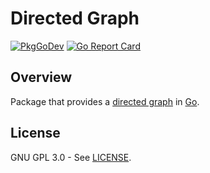 Directed Graph
==============

[![PkgGoDev](https://pkg.go.dev/badge/GodsBoss/go-digraph)](https://pkg.go.dev/GodsBoss/go-digraph) [![Go Report Card](https://goreportcard.com/badge/github.com/GodsBoss/go-digraph)](https://goreportcard.com/report/github.com/GodsBoss/go-digraph)

Overview
--------

Package that provides a [directed graph](https://en.wikipedia.org/wiki/Directed_graph) in [Go](https://golang.org/).

License
-------

GNU GPL 3.0 - See [LICENSE](./LICENSE).
